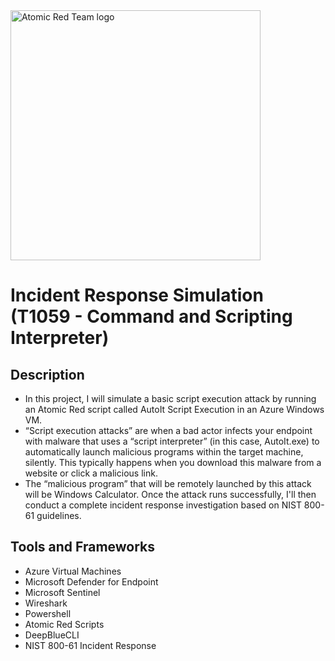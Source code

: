 
<img width="400" src="https://github.com/user-attachments/assets/7eab7f34-ad1c-423d-93bb-3b66b8043ecb" alt="Atomic Red Team logo"/>

# Incident Response Simulation (T1059 - Command and Scripting Interpreter)

## Description
- In this project, I will simulate a basic script execution attack by running an Atomic Red script called AutoIt Script Execution in an Azure Windows VM.
- “Script execution attacks” are when a bad actor infects your endpoint with malware that uses a “script interpreter” (in this case, AutoIt.exe) to automatically launch malicious programs within the target machine, silently. This typically happens when you download this malware from a website or click a malicious link.
- The “malicious program” that will be remotely launched by this attack will be Windows Calculator. Once the attack runs successfully, I'll then conduct a complete incident response investigation based on NIST 800-61 guidelines.

## Tools and Frameworks
- Azure Virtual Machines
- Microsoft Defender for Endpoint
- Microsoft Sentinel
- Wireshark
- Powershell
- Atomic Red Scripts
- DeepBlueCLI
- NIST 800-61 Incident Response
